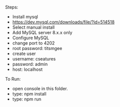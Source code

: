 Steps:
- Install mysql
- https://dev.mysql.com/downloads/file/?id=514518
- Select manual install
- Add MySQL server 8.x.x only
- Configure MySQL
- change port to 4202
- root password: titsmgee
- create user
- username: cseatures
- password: admin
- host: localhost

To Run:
- open console in this folder.
- type: npm install
- type: npm run